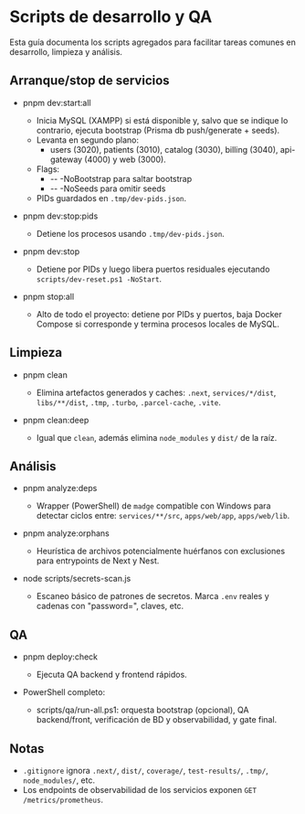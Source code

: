 # Scripts de desarrollo y QA

Esta guía documenta los scripts agregados para facilitar tareas comunes en desarrollo, limpieza y análisis.

## Arranque/stop de servicios

- pnpm dev:start:all
  - Inicia MySQL (XAMPP) si está disponible y, salvo que se indique lo contrario, ejecuta bootstrap (Prisma db push/generate + seeds).
  - Levanta en segundo plano:
    - users (3020), patients (3010), catalog (3030), billing (3040), api-gateway (4000) y web (3000).
  - Flags:
    - -- -NoBootstrap para saltar bootstrap
    - -- -NoSeeds para omitir seeds
  - PIDs guardados en `.tmp/dev-pids.json`.

- pnpm dev:stop:pids
  - Detiene los procesos usando `.tmp/dev-pids.json`.

- pnpm dev:stop
  - Detiene por PIDs y luego libera puertos residuales ejecutando `scripts/dev-reset.ps1 -NoStart`.

- pnpm stop:all
  - Alto de todo el proyecto: detiene por PIDs y puertos, baja Docker Compose si corresponde y termina procesos locales de MySQL.

## Limpieza

- pnpm clean
  - Elimina artefactos generados y caches: `.next`, `services/*/dist`, `libs/**/dist`, `.tmp`, `.turbo`, `.parcel-cache`, `.vite`.

- pnpm clean:deep
  - Igual que `clean`, además elimina `node_modules` y `dist/` de la raíz.

## Análisis

- pnpm analyze:deps
  - Wrapper (PowerShell) de `madge` compatible con Windows para detectar ciclos entre:
    `services/**/src`, `apps/web/app`, `apps/web/lib`.

- pnpm analyze:orphans
  - Heurística de archivos potencialmente huérfanos con exclusiones para entrypoints de Next y Nest.

- node scripts/secrets-scan.js
  - Escaneo básico de patrones de secretos. Marca `.env` reales y cadenas con "password=", claves, etc.

## QA

- pnpm deploy:check
  - Ejecuta QA backend y frontend rápidos.

- PowerShell completo:
  - scripts/qa/run-all.ps1: orquesta bootstrap (opcional), QA backend/front, verificación de BD y observabilidad, y gate final.

## Notas

- `.gitignore` ignora `.next/`, `dist/`, `coverage/`, `test-results/`, `.tmp/`, `node_modules/`, etc.
- Los endpoints de observabilidad de los servicios exponen `GET /metrics/prometheus`.
